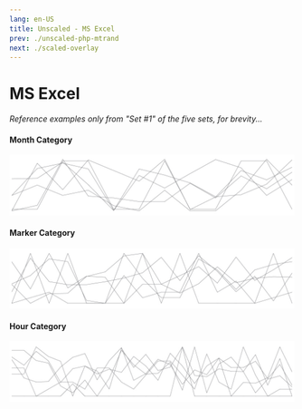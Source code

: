 ```yaml
---
lang: en-US
title: Unscaled - MS Excel
prev: ./unscaled-php-mtrand
next: ./scaled-overlay
---
```


# MS Excel

_Reference examples only from "Set #1" of the five sets, for brevity..._

#### Month Category

![Month Sparkline](../_media/sparklines/erb-mo-s1.jpg 'Set #1 Unscaled Month Overlay')

#### Marker Category

![Marker Sparkline](../_media/sparklines/erb-mrk-s1.jpg 'Set #1 Unscaled Marker Overlay')

#### Hour Category

![Hour Sparkline](../_media/sparklines/erb-hr-s1.jpg 'Set #1 Unscaled Hour Overlay')
